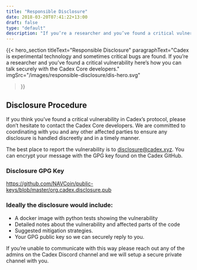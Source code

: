 ```yaml
---
title: "Responsible Disclosure"
date: 2018-03-20T07:41:22+13:00
draft: false
type: "default"
description: "If you’re a researcher and you’ve found a critical vulnerability here’s how you can talk securely with the Cadex Core developers."
---
```

{{< hero_section
titleText="Responsible Disclosure"
paragraphText="Cadex is experimental technology and sometimes critical bugs are found. If you’re a researcher and you’ve found a critical vulnerability here’s how you can talk securely with the Cadex Core developers."
imgSrc="/images/responsible-disclosure/dis-hero.svg"
>}}


<div class="grey">
    <div class="article">
        <h2 class="article-title">
            Disclosure Procedure
        </h2>
        <p>If you think you’ve found a critical vulnerability in Cadex’s protocol, please don’t hesitate to contact the Cadex Core developers. We are committed to coordinating with you and any other affected parties to ensure any disclosure is handled discreetly and in a timely manner.</p>
        <p>The best place to report the vulnerability is to <a href="#">disclosure@cadex.xyz</a>. You can encrypt your message with the GPG key found on the Cadex GitHub.</p>
        <h3 class="article-sml-title">Disclosure GPG Key</h3>
        <p>
            <a href="https://github.com/NAVCoin/public-keys/blob/master/org.cadex.disclosure.pub" target="_blank">
                https://github.com/NAVCoin/public-keys/blob/master/org.cadex.disclosure.pub
            </a>
        </p>
        <h3>Ideally the disclosure would include:</h3>
        <ul>
            <li>A docker image with python tests showing the vulnerability</li>
            <li>Detailed notes about the vulnerability and affected parts of the code</li>
            <li>Suggested mitigation strategies.</li>
            <li>Your GPG public key so we can securely reply to you.</li>
        </ul>
        <p>If you’re unable to communicate with this way please reach out any of the admins on the Cadex Discord channel and we will setup a secure private channel with you.</p>
    </div>
</div>

<style>

</style>